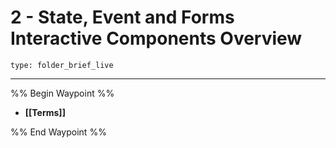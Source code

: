# 2 - State, Event and Forms Interactive Components Overview
 
```ccard
type: folder_brief_live
```
 
---

%% Begin Waypoint %%
- **[[Terms]]**

%% End Waypoint %%